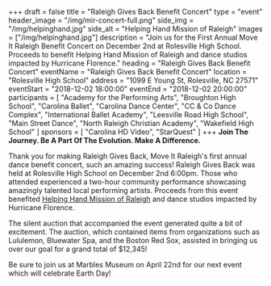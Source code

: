 +++
draft = false
title = "Raleigh Gives Back Benefit Concert"
type = "event"
header_image = "/img/mir-concert-full.png"
side_img = "/img/helpinghand.jpg"
side_alt = "Helping Hand Mission of Raleigh"
images = ["/img/helpinghand.jpg"]
description = "Join us for the First Annual Move It Raleigh Benefit Concert on December 2nd at Rolesville High School. Proceeds to benefit Helping Hand Mission of Raleigh and dance studios impacted by Hurricane Florence."
heading = "Raleigh Gives Back Benefit Concert"
eventName = "Raleigh Gives Back Benefit Concert"
location = "Rolesville High School"
address = "1099 E Young St, Rolesville, NC 27571"
eventStart = "2018-12-02 18:00:00"
eventEnd = "2018-12-02 20:00:00"
participants = [
  "Academy for the Performing Arts",
  "Broughton High School",
  "Carolina Ballet",
  "Carolina Dance Center",
  "CC & Co Dance Complex", 
  "International Ballet Academy",
  "Leesville Road High School",
  "Main Street Dance",
  "North Raleigh Christian Academy",
  "Wakefield High School"
  ]
sponsors = [
  "Carolina HD Video",
  "StarQuest"
  ]
+++
**Join The Journey. Be A Part Of The Evolution. Make A Difference.**

Thank you for making Raleigh Gives Back, Move It Raleigh's first annual dance benefit concert, such an amazing success! Raleigh Gives Back was held at Rolesville High School on December 2nd  6:00pm. Those who attended experienced a two-hour community performance showcasing amazingly talented local performing artists. Proceeds from this event benefited [Helping Hand Mission of Raleigh](http://helpinghandmission.org/) and dance studios impacted by Hurricane Florence.

The silent auction that accompanied the event generated quite a bit of excitement. The auction, which contained items from organizations such as Lululemon, Bluewater Spa, and the Boston Red Sox, assisted in bringing us over our goal for a grand total of $12,345!

Be sure to join us at Marbles Museum on April 22nd for our next event which will celebrate Earth Day!
